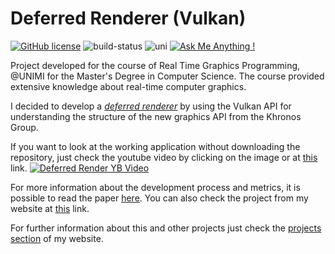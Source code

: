 # Deferred Renderer (Vulkan)
[![GitHub license](https://img.shields.io/badge/license-MIT-brightgreen)](https://github.com/manuelpagliuca/Affine/blob/main/LICENSE)
![build-status](https://img.shields.io/badge/build-working-green)
![uni](https://img.shields.io/badge/university-project-blue)
[![Ask Me Anything !](https://img.shields.io/badge/Ask%20me-anything-1abc9c.svg)](mailto:pagliuca.manuel@gmail.com) 

Project developed for the course of Real Time Graphics Programming, @UNIMI for the Master's Degree in Computer Science.
The course provided extensive knowledge about real-time computer graphics.

I decided to develop a [*deferred renderer*](https://en.wikipedia.org/wiki/Deferred_shading) by using the Vulkan API for understanding the structure of the new graphics API from the Khronos Group.

If you want to look at the working application without downloading the repository, just check the youtube video by clicking on the image or at [this](https://youtu.be/V7PxEpzkY1c) link.
[![Deferred Render YB Video](https://www.manuelpagliuca.com/project/render/featured.jpg)](https://youtu.be/V7PxEpzkY1c "Deferred Rendering with Vulkan - Real Time Graphics Programming Course, M.Sc. in C.S. @UniMi")

For more information about the development process and metrics, it is possible to read the paper [here](https://github.com/manuelpagliuca/deferred-render/files/9254304/DEFERRED_RENDERING___RTGP.pdf). You can also check the project from my website at [this](https://www.manuelpagliuca.com/project/render/) link.

For further information about this and other projects just check the [projects section](https://www.manuelpagliuca.com/#projects) of my website.
